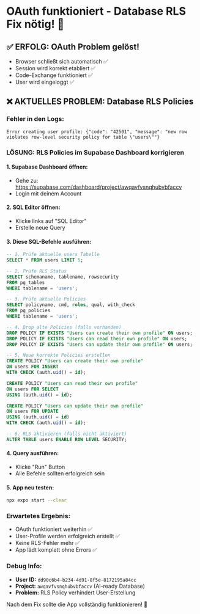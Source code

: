# OAuth funktioniert - Database RLS Fix nötig! 🎉

## ✅ ERFOLG: OAuth Problem gelöst!
- Browser schließt sich automatisch ✅
- Session wird korrekt etabliert ✅  
- Code-Exchange funktioniert ✅
- User wird eingeloggt ✅

## ❌ AKTUELLES PROBLEM: Database RLS Policies

### Fehler in den Logs:
```
Error creating user profile: {"code": "42501", "message": "new row violates row-level security policy for table \"users\""}
```

### LÖSUNG: RLS Policies im Supabase Dashboard korrigieren

#### 1. Supabase Dashboard öffnen:
- Gehe zu: https://supabase.com/dashboard/project/awqavfvsnqhubvbfaccv
- Login mit deinem Account

#### 2. SQL Editor öffnen:
- Klicke links auf "SQL Editor"
- Erstelle neue Query

#### 3. Diese SQL-Befehle ausführen:

```sql
-- 1. Prüfe aktuelle users Tabelle
SELECT * FROM users LIMIT 5;

-- 2. Prüfe RLS Status
SELECT schemaname, tablename, rowsecurity 
FROM pg_tables 
WHERE tablename = 'users';

-- 3. Prüfe aktuelle Policies  
SELECT policyname, cmd, roles, qual, with_check
FROM pg_policies 
WHERE tablename = 'users';

-- 4. Drop alte Policies (falls vorhanden)
DROP POLICY IF EXISTS "Users can create their own profile" ON users;
DROP POLICY IF EXISTS "Users can read their own profile" ON users;  
DROP POLICY IF EXISTS "Users can update their own profile" ON users;

-- 5. Neue korrekte Policies erstellen
CREATE POLICY "Users can create their own profile" 
ON users FOR INSERT 
WITH CHECK (auth.uid() = id);

CREATE POLICY "Users can read their own profile" 
ON users FOR SELECT 
USING (auth.uid() = id);

CREATE POLICY "Users can update their own profile" 
ON users FOR UPDATE 
USING (auth.uid() = id) 
WITH CHECK (auth.uid() = id);

-- 6. RLS aktivieren (falls nicht aktiviert)
ALTER TABLE users ENABLE ROW LEVEL SECURITY;
```

#### 4. Query ausführen:
- Klicke "Run" Button 
- Alle Befehle sollten erfolgreich sein

#### 5. App neu testen:
```bash
npx expo start --clear
```

### Erwartetes Ergebnis:
- OAuth funktioniert weiterhin ✅
- User-Profile werden erfolgreich erstellt ✅
- Keine RLS-Fehler mehr ✅
- App lädt komplett ohne Errors ✅

### Debug Info:
- **User ID:** `dd90c6b4-b234-4d91-8f5e-8172195a84cc`
- **Project:** `awqavfvsnqhubvbfaccv` (AI-ready Database)
- **Problem:** RLS Policy verhindert User-Erstellung

Nach dem Fix sollte die App vollständig funktionieren! 🚀
